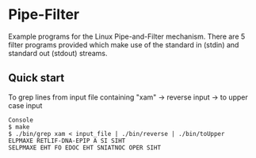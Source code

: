 # Pipe-Filter
Example programs for the Linux Pipe-and-Filter mechanism. 
There are 5 filter programs provided which make use of the standard in (stdin) and standard out (stdout) streams.

## Quick start
To grep lines from input file containing "xam" -> reverse input -> to upper case input
```
Console
$ make
$ ./bin/grep xam < input_file | ./bin/reverse | ./bin/toUpper
ELPMAXE RETLIF-DNA-EPIP A SI SIHT
SELPMAXE EHT FO EDOC EHT SNIATNOC OPER SIHT
```
